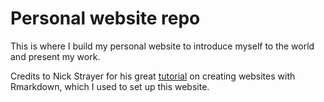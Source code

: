 # Personal website repo

This is where I build my personal website to introduce myself to the world and present my work.

Credits to Nick Strayer for his great [tutorial](http://nickstrayer.me/RMarkdown_Sites_tutorial/) on creating websites with Rmarkdown, which I used to set up this website.
